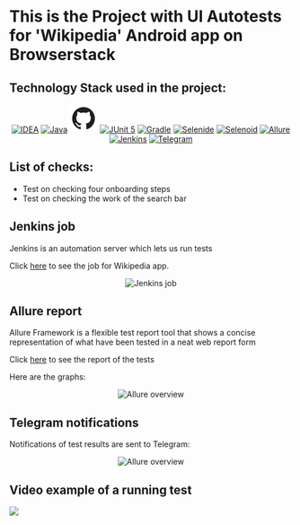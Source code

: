 # This is the Project with UI Autotests for 'Wikipedia' Android app on Browserstack

## Technology Stack used in the project:

<p align="center">
<a href="https://www.jetbrains.com/idea/"><img src="images/logo/Idea.svg" width="50" height="50"  alt="IDEA"/></a>
<a href="https://www.java.com/"><img src="images/logo/Java.svg" width="50" height="50"  alt="Java"/></a>
<a href="https://github.com/"><img src="images/GitHub.svg" width="50" height="50"  alt="Github"/></a>
<a href="https://junit.org/junit5/"><img src="images/logo/Junit5.svg" width="50" height="50"  alt="JUnit 5"/></a>
<a href="https://gradle.org/"><img src="images/logo/Gradle.svg" width="50" height="50"  alt="Gradle"/></a>
<a href="https://selenide.org/"><img src="images/logo/Selenide.svg" width="50" height="50"  alt="Selenide"/></a>
<a href="https://aerokube.com/selenoid/"><img src="images/logo/Selenoid.svg" width="50" height="50"  alt="Selenoid"/></a>
<a href="https://github.com/allure-framework/allure2"><img src="images/logo/Allure.svg" width="50" height="50"  alt="Allure"/></a>
<a href="https://www.jenkins.io/"><img src="images/logo/Jenkins.svg" width="50" height="50"  alt="Jenkins"/></a>
<a href="https://web.telegram.org/"><img width="50" height="50"  alt="Telegram" src="images\logo\Telegram.svg"></a>
</p>

## List of checks:

- Test on checking four onboarding steps
- Test on checking the work of the search bar 

## Jenkins job
Jenkins is an automation server which lets us run tests

Click <a target="_blank" href="https://jenkins.autotests.cloud/job/10-anastasiachemko-project-wildberries">here</a> to see the job for Wikipedia app.

<p align="center">
<img title="Jenkins job" src="images/screens/jenkinsJob.png">
</p>

## Allure report
Allure Framework is a flexible test report tool that shows a concise representation of what have been tested in a neat web report form

Click <a target="_blank" href="https://jenkins.autotests.cloud/job/10-anastasiachemko-project-wikipedia-mobileTests/7/allure/">here</a> to see the report of the tests

Here are the graphs:

<p align="center">
<img title="Allure overview" src="images/screens/graph.png">
</p>

## Telegram notifications
Notifications of test results are sent to Telegram:

<p align="center">
<img title="Allure overview" src="images/screens/tgNotification.png">
</p>

## Video example of a running test

<img src="images/gif/runningTest.gif">

